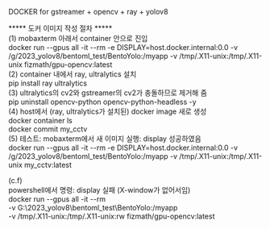 DOCKER for gstreamer + opencv + ray + yolov8  
  
***** 도커 이미지 작성 절차 *****  
(1) mobaxterm 아래서 container 안으로 진입  
 docker run --gpus all -it --rm -e DISPLAY=host.docker.internal:0.0 -v /g/2023_yolov8/bentoml_test/BentoYolo:/myapp -v /tmp/.X11-unix:/tmp/.X11-unix fizmath/gpu-opencv:latest  
(2) container 내에서 ray, ultralytics 설치   
 pip install ray ultralytics  
(3) ultralytics의 cv2와 gstreamer의 cv2가 충돌하므로 제거해 줌  
 pip uninstall opencv-python opencv-python-headless -y  
(4) host에서 (ray, ultralytics가 설치된) docker image 새로 생성  
 docker container ls  
 docker commit <container id> my_cctv  
(5) 테스트: mobaxterm에서 새 이미지 실행: display 성공하였음  
 docker run --gpus all -it --rm -e DISPLAY=host.docker.internal:0.0 -v /g/2023_yolov8/bentoml_test/BentoYolo:/myapp -v /tmp/.X11-unix:/tmp/.X11-unix my_cctv:latest  
  
(c.f)  
powershell에서 명령: display 실패 (X-window가 없어서임)  
docker run --gpus all -it --rm   
-v G:\2023_yolov8\bentoml_test\BentoYolo:/myapp   
-v /tmp/.X11-unix:/tmp/.X11-unix:rw fizmath/gpu-opencv:latest  

